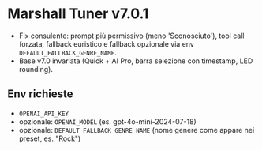 # Marshall Tuner v7.0.1
- Fix consulente: prompt più permissivo (meno 'Sconosciuto'), tool call forzata, fallback euristico e fallback opzionale via env `DEFAULT_FALLBACK_GENRE_NAME`.
- Base v7.0 invariata (Quick + AI Pro, barra selezione con timestamp, LED rounding).

## Env richieste
- `OPENAI_API_KEY`
- opzionale: `OPENAI_MODEL` (es. gpt-4o-mini-2024-07-18)
- opzionale: `DEFAULT_FALLBACK_GENRE_NAME` (nome genere come appare nei preset, es. "Rock")
